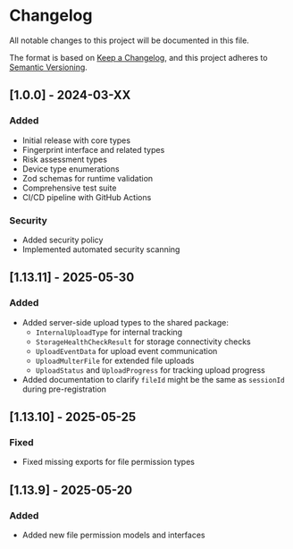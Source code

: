 # Changelog

All notable changes to this project will be documented in this file.

The format is based on [Keep a Changelog](https://keepachangelog.com/en/1.0.0/),
and this project adheres to [Semantic Versioning](https://semver.org/spec/v2.0.0.html).

## [1.0.0] - 2024-03-XX

### Added
- Initial release with core types
- Fingerprint interface and related types
- Risk assessment types
- Device type enumerations
- Zod schemas for runtime validation
- Comprehensive test suite
- CI/CD pipeline with GitHub Actions

### Security
- Added security policy
- Implemented automated security scanning

## [1.13.11] - 2025-05-30

### Added
- Added server-side upload types to the shared package:
  - `InternalUploadType` for internal tracking
  - `StorageHealthCheckResult` for storage connectivity checks
  - `UploadEventData` for upload event communication
  - `UploadMulterFile` for extended file uploads
  - `UploadStatus` and `UploadProgress` for tracking upload progress
- Added documentation to clarify `fileId` might be the same as `sessionId` during pre-registration

## [1.13.10] - 2025-05-25

### Fixed
- Fixed missing exports for file permission types

## [1.13.9] - 2025-05-20

### Added
- Added new file permission models and interfaces